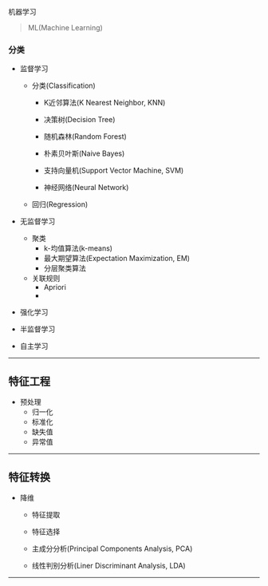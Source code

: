 
机器学习
> ML(Machine Learning)

### 分类
- 监督学习
    - 分类(Classification)
        - K近邻算法(K Nearest Neighbor, KNN)
        - 决策树(Decision Tree)
        - 随机森林(Random Forest)

        - 朴素贝叶斯(Naive Bayes)
        - 支持向量机(Support Vector Machine, SVM)
        - 神经网络(Neural Network)
    - 回归(Regression)


- 无监督学习
    - 聚类
        - k-均值算法(k-means)
        - 最大期望算法(Expectation Maximization, EM)
        - 分层聚类算法
    - 关联规则
        - Apriori
        -
- 强化学习
- 半监督学习
- 自主学习






---
## 特征工程

- 预处理
    - 归一化
    - 标准化
    - 缺失值
    - 异常值


---
## 特征转换
- 降维
    - 特征提取
    - 特征选择

    - 主成分分析(Principal Components Analysis, PCA)
    - 线性判别分析(Liner Discriminant Analysis, LDA)







---


